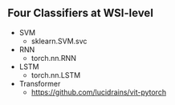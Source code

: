 ## Four Classifiers at WSI-level
+ SVM
    + sklearn.SVM.svc
+ RNN
    + torch.nn.RNN
+ LSTM
    + torch.nn.LSTM
+ Transformer
    + https://github.com/lucidrains/vit-pytorch
